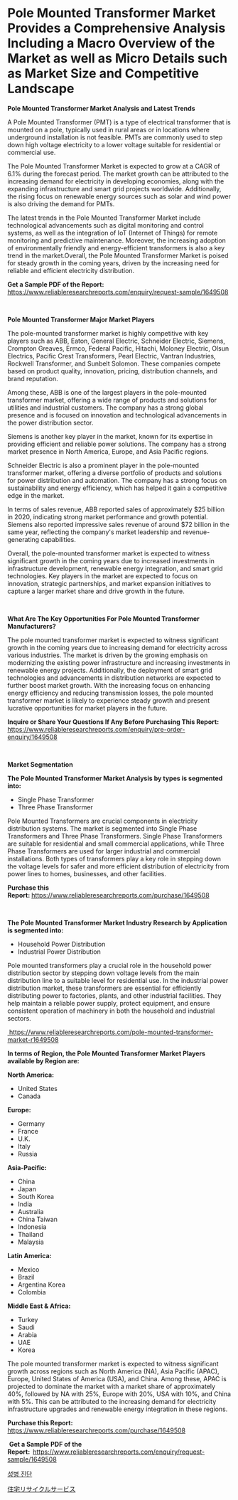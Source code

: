 <p><h1>Pole Mounted Transformer Market Provides a Comprehensive Analysis Including a Macro Overview of the Market as well as Micro Details such as Market Size and Competitive Landscape</h1></p><p><strong>Pole Mounted Transformer Market Analysis and Latest Trends</strong></p>
<p><p>A Pole Mounted Transformer (PMT) is a type of electrical transformer that is mounted on a pole, typically used in rural areas or in locations where underground installation is not feasible. PMTs are commonly used to step down high voltage electricity to a lower voltage suitable for residential or commercial use.</p><p>The Pole Mounted Transformer Market is expected to grow at a CAGR of 6.1% during the forecast period. The market growth can be attributed to the increasing demand for electricity in developing economies, along with the expanding infrastructure and smart grid projects worldwide. Additionally, the rising focus on renewable energy sources such as solar and wind power is also driving the demand for PMTs.</p><p>The latest trends in the Pole Mounted Transformer Market include technological advancements such as digital monitoring and control systems, as well as the integration of IoT (Internet of Things) for remote monitoring and predictive maintenance. Moreover, the increasing adoption of environmentally friendly and energy-efficient transformers is also a key trend in the market.Overall, the Pole Mounted Transformer Market is poised for steady growth in the coming years, driven by the increasing need for reliable and efficient electricity distribution.</p></p>
<p><strong>Get a Sample PDF of the Report:&nbsp;</strong> <a href="https://www.reliableresearchreports.com/enquiry/request-sample/1649508">https://www.reliableresearchreports.com/enquiry/request-sample/1649508</a></p>
<p>&nbsp;</p>
<p><strong>Pole Mounted Transformer Major Market Players</strong></p>
<p><p>The pole-mounted transformer market is highly competitive with key players such as ABB, Eaton, General Electric, Schneider Electric, Siemens, Crompton Greaves, Ermco, Federal Pacific, Hitachi, Moloney Electric, Olsun Electrics, Pacific Crest Transformers, Pearl Electric, Vantran Industries, Rockwell Transformer, and Sunbelt Solomon. These companies compete based on product quality, innovation, pricing, distribution channels, and brand reputation.</p><p>Among these, ABB is one of the largest players in the pole-mounted transformer market, offering a wide range of products and solutions for utilities and industrial customers. The company has a strong global presence and is focused on innovation and technological advancements in the power distribution sector.</p><p>Siemens is another key player in the market, known for its expertise in providing efficient and reliable power solutions. The company has a strong market presence in North America, Europe, and Asia Pacific regions.</p><p>Schneider Electric is also a prominent player in the pole-mounted transformer market, offering a diverse portfolio of products and solutions for power distribution and automation. The company has a strong focus on sustainability and energy efficiency, which has helped it gain a competitive edge in the market.</p><p>In terms of sales revenue, ABB reported sales of approximately $25 billion in 2020, indicating strong market performance and growth potential. Siemens also reported impressive sales revenue of around $72 billion in the same year, reflecting the company's market leadership and revenue-generating capabilities.</p><p>Overall, the pole-mounted transformer market is expected to witness significant growth in the coming years due to increased investments in infrastructure development, renewable energy integration, and smart grid technologies. Key players in the market are expected to focus on innovation, strategic partnerships, and market expansion initiatives to capture a larger market share and drive growth in the future.</p></p>
<p>&nbsp;</p>
<p><strong>What Are The Key Opportunities For Pole Mounted Transformer Manufacturers?</strong></p>
<p><p>The pole mounted transformer market is expected to witness significant growth in the coming years due to increasing demand for electricity across various industries. The market is driven by the growing emphasis on modernizing the existing power infrastructure and increasing investments in renewable energy projects. Additionally, the deployment of smart grid technologies and advancements in distribution networks are expected to further boost market growth. With the increasing focus on enhancing energy efficiency and reducing transmission losses, the pole mounted transformer market is likely to experience steady growth and present lucrative opportunities for market players in the future.</p></p>
<p><strong>Inquire or Share Your Questions If Any Before Purchasing This Report:</strong> <a href="https://www.reliableresearchreports.com/enquiry/pre-order-enquiry/1649508">https://www.reliableresearchreports.com/enquiry/pre-order-enquiry/1649508</a></p>
<p>&nbsp;</p>
<p><strong>Market Segmentation</strong></p>
<p><strong>The Pole Mounted Transformer Market Analysis by types is segmented into:</strong></p>
<p><ul><li>Single Phase Transformer</li><li>Three Phase Transformer</li></ul></p>
<p><p>Pole Mounted Transformers are crucial components in electricity distribution systems. The market is segmented into Single Phase Transformers and Three Phase Transformers. Single Phase Transformers are suitable for residential and small commercial applications, while Three Phase Transformers are used for larger industrial and commercial installations. Both types of transformers play a key role in stepping down the voltage levels for safer and more efficient distribution of electricity from power lines to homes, businesses, and other facilities.</p></p>
<p><strong>Purchase this Report:&nbsp;</strong><a href="https://www.reliableresearchreports.com/purchase/1649508">https://www.reliableresearchreports.com/purchase/1649508</a></p>
<p>&nbsp;</p>
<p><strong>The Pole Mounted Transformer Market Industry Research by Application is segmented into:</strong></p>
<p><ul><li>Household Power Distribution</li><li>Industrial Power Distribution</li></ul></p>
<p><p>Pole mounted transformers play a crucial role in the household power distribution sector by stepping down voltage levels from the main distribution line to a suitable level for residential use. In the industrial power distribution market, these transformers are essential for efficiently distributing power to factories, plants, and other industrial facilities. They help maintain a reliable power supply, protect equipment, and ensure consistent operation of machinery in both the household and industrial sectors.</p></p>
<p><a href="https://www.reliableresearchreports.com/pole-mounted-transformer-market-r1649508">&nbsp;https://www.reliableresearchreports.com/pole-mounted-transformer-market-r1649508</a></p>
<p><strong>In terms of Region, the Pole Mounted Transformer Market Players available by Region are:</strong></p>
<p>
    <p> <strong> North America: </strong>
        <ul>
            <li>United States</li>
            <li>Canada</li>
        </ul>
        </p> 
    <p> <strong> Europe: </strong>
        <ul>
            <li>Germany</li>
            <li>France</li>
            <li>U.K.</li>
            <li>Italy</li>
            <li>Russia</li>
        </ul>
        </p> 
    <p> <strong> Asia-Pacific: </strong>
        <ul>
            <li>China</li>
            <li>Japan</li>
            <li>South Korea</li>
            <li>India</li>
            <li>Australia</li>
            <li>China Taiwan</li>
            <li>Indonesia</li>
            <li>Thailand</li>
            <li>Malaysia</li>
        </ul>
        </p> 
    <p> <strong> Latin America: </strong>
        <ul>
            <li>Mexico</li>
            <li>Brazil</li>
            <li>Argentina Korea</li>
            <li>Colombia</li>
        </ul>
        </p> 
    <p> <strong> Middle East & Africa: </strong>
        <ul>
            <li>Turkey</li>
            <li>Saudi</li>
            <li>Arabia</li>
            <li>UAE</li>
            <li>Korea</li>
        </ul>
    </p>
    </p>
<p><p>The pole mounted transformer market is expected to witness significant growth across regions such as North America (NA), Asia Pacific (APAC), Europe, United States of America (USA), and China. Among these, APAC is projected to dominate the market with a market share of approximately 40%, followed by NA with 25%, Europe with 20%, USA with 10%, and China with 5%. This can be attributed to the increasing demand for electricity infrastructure upgrades and renewable energy integration in these regions.</p></p>
<p><strong>Purchase this Report: </strong><a href="https://www.reliableresearchreports.com/purchase/1649508">https://www.reliableresearchreports.com/purchase/1649508</a></p>
<p>&nbsp;<strong>Get a Sample PDF of the Report:&nbsp;&nbsp;</strong><a href="https://www.reliableresearchreports.com/enquiry/request-sample/1649508">https://www.reliableresearchreports.com/enquiry/request-sample/1649508</a></p>
<p><strong></strong></p>
<p><p><a href="https://medium.com/@lilmama456456/stds-%EC%A7%84%EB%8B%A8-%EC%8B%9C%EC%9E%A5-%EA%B7%9C%EB%AA%A8-%EB%B0%8F-%EC%8B%9C%EC%9E%A5-%EB%8F%99%ED%96%A5-%EC%99%84%EC%A0%84%ED%95%9C-%EC%82%B0%EC%97%85-%EA%B0%9C%EC%9A%94-2024%EC%97%90%EC%84%9C-2031%EA%B9%8C%EC%A7%80-c71232c2ef86">성병 진단</a></p><p><a href="https://github.com/sghwr779811674/Market-Research-Report-List-1/blob/main/180548030196.md">住宅リサイクルサービス</a></p></p>